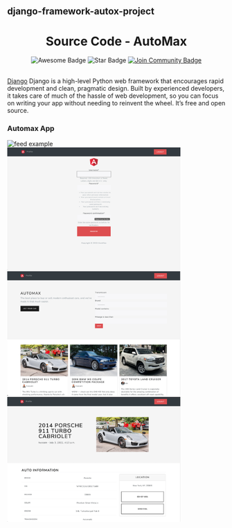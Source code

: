 
## django-framework-autox-project

<h1 align="center">Source Code - AutoMax</h1>
<div align="center">
<img src="https://cdn.rawgit.com/sindresorhus/awesome/d7305f38d29fed78fa85652e3a63e154dd8e8829/media/badge.svg" alt="Awesome Badge"/>
<img src="https://img.shields.io/static/v1?label=%F0%9F%8C%9F&message=If%20Useful&style=style=flat&color=BC4E99" alt="Star Badge"/>
<a href="https://discord.gg/bUV8ssnWfB"><img src="https://img.shields.io/discord/801490521033801729.svg?style=flat&label=Join%20Community&color=7289DA" alt="Join Community Badge"/></a>
</div>

<br>

<a href="https://www.djangoproject.com/">Django</a> Django is a high-level Python web framework that encourages rapid development and clean, pragmatic design. Built by experienced developers, it takes care of much of the hassle of web development, so you can focus on writing your app without needing to reinvent the wheel. It’s free and open source.

### Automax App
<div>
<img src="https://github.com/demamano/automax-django-framework-project/blob/main/previews/Screen%20Shot%202022-08-13%20at%207.36.26%20PM.png" alt="feed example" width="400">
<img src="https://github.com/demamano/automax-django-framework-project/blob/main/previews/Screen%20Shot%202022-08-13%20at%207.36.37%20PM.png" alt="feed example" width="400">
<img src="https://github.com/demamano/automax-django-framework-project/blob/main/previews/Screen%20Shot%202022-08-13%20at%207.36.52%20PM.png" alt="feed example" width="400">
<img src="https://github.com/demamano/automax-django-framework-project/blob/main/previews/Screen%20Shot%202022-08-13%20at%207.37.24%20PM.png" alt="feed example" width="400">
</div>
</p>





